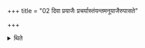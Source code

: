 +++
title = "02 दिवा प्रयाजैः प्रचर्यास्तंयन्तमनूयाजैरुपासते"

+++

<details><summary>थिते</summary>

दिवा प्रयाजैः प्रचर्यास्तंयन्तमनूयाजैरुपासते २
</details>
